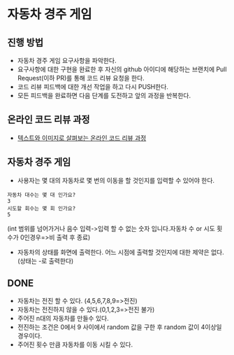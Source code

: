 # 자동차 경주 게임

## 진행 방법

* 자동차 경주 게임 요구사항을 파악한다.
* 요구사항에 대한 구현을 완료한 후 자신의 github 아이디에 해당하는 브랜치에 Pull Request(이하 PR)를 통해 코드 리뷰 요청을 한다.
* 코드 리뷰 피드백에 대한 개선 작업을 하고 다시 PUSH한다.
* 모든 피드백을 완료하면 다음 단계를 도전하고 앞의 과정을 반복한다.

## 온라인 코드 리뷰 과정

* [텍스트와 이미지로 살펴보는 온라인 코드 리뷰 과정](https://github.com/next-step/nextstep-docs/tree/master/codereview)

## 자동차 경주 게임

* 사용자는 몇 대의 자동차로 몇 번의 이동을 할 것인지를 입력할 수 있어야 한다.
```
자동차 대수는 몇 대 인가요?
3
시도할 회수는 몇 회 인가요?
5
```
(int 범위를 넘어가거나 음수 입력->입력 할 수 없는 숫자 입니다.자동차 수 or 시도 횟수가 0인경우=>비 출력 후 종료)
* 자동차의 상태를 화면에 출력한다. 어느 시점에 출력할 것인지에 대한 제약은 없다.(상태는 -로 출력한다)

DONE
---------
*  자동차는 전진 할 수 있다. (4,5,6,7,8,9=>전진)
* 자동차는 전진하지 않을 수 있다.(0,1,2,3=>전진 불가)
* 주어진 n대의 자동차를 만들수 있다.
* 전진하는 조건은 0에서 9 사이에서 random 값을 구한 후 random 값이 4이상일 경우이다.
* 주어진 횟수 만큼 자동차를 이동 시킬 수 있다.
